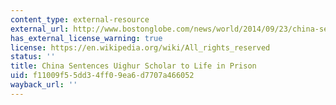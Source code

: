 ```yaml
---
content_type: external-resource
external_url: http://www.bostonglobe.com/news/world/2014/09/23/china-sentences-moderate-uighur-scholar-life-prison-for-separatism/YLxf2wFBXly2PMNQM9s9JO/story.html
has_external_license_warning: true
license: https://en.wikipedia.org/wiki/All_rights_reserved
status: ''
title: China Sentences Uighur Scholar to Life in Prison
uid: f11009f5-5dd3-4ff0-9ea6-d7707a466052
wayback_url: ''
---
```

